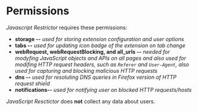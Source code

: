 # Permissions

*Javascript Restrictor* requires these permissions:
 * **storage --** *used for storing extension configuration and user options*
 * **tabs --** *used for updating icon badge of the extension on tab change*
 * **webRequest, webRequestBlocking, and all_urls --** *needed for modyfing JavaScript objects and APIs on all pages and also used for modifing HTTP request headers, such as `Referer` and `User-Agent`, also used for capturing and blocking malicious HTTP requests*
 * **dns --** *used for resoluting DNS queries in Firefox version of HTTP request shield*
 * **notifications--** *used for notifying user on blocked HTTP requests/hosts*

*JavaScript Resctictor* does **not** collect any data about users.

